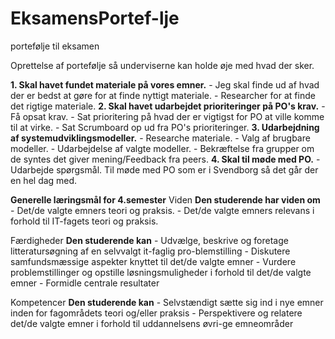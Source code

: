 # EksamensPortef-lje
portefølje til eksamen

Oprettelse af portefølje så underviserne kan holde øje med hvad der sker.

**1. Skal havet fundet materiale på vores emner.**
	- Jeg skal finde ud af hvad der er bedst at gøre for at finde nyttigt materiale.
	- Researcher for at finde det rigtige materiale.
**2. Skal havet udarbejdet prioriteringer på PO's krav.**
	- Få opsat krav.
	- Sat prioritering på hvad der er vigtigst for PO at ville komme til at virke.
	- Sat Scrumboard op ud fra PO's prioriteringer.
**3. Udarbejdning af systemudviklingsmodeller.**
	- Researche materiale.
	- Valg af brugbare modeller.
	- Udarbejdelse af valgte modeller.
	- Bekræftelse fra grupper om de syntes det giver mening/Feedback fra peers.
**4. Skal til møde med PO.**
	- Udarbejde spørgsmål.
Til møde med PO som er i Svendborg så det går der en hel dag med.

**Generelle læringsmål for 4.semester**
Viden
**Den studerende har viden om**
	- Det/de valgte emners teori og praksis.
	- Det/de valgte emners relevans i forhold til IT-fagets teori og praksis.

Færdigheder
**Den studerende kan**
	- Udvælge, beskrive og foretage litteratursøgning af en selvvalgt it-faglig pro-blemstilling
	- Diskutere samfundsmæssige aspekter knyttet til det/de valgte emner
	- Vurdere problemstillinger og opstille løsningsmuligheder i forhold til det/de valgte emner
	- Formidle centrale resultater

Kompetencer
**Den studerende kan**
	- Selvstændigt sætte sig ind i nye emner inden for fagområdets teori og/eller praksis
	- Perspektivere og relatere det/de valgte emner i forhold til uddannelsens øvri-ge emneområder
